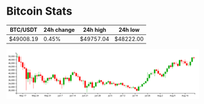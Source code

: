 # Bitcoin Stats

BTC/USDT|24h change|24h high|24h low|
|---|---|---|---|
|$49008.19|0.45%|$49757.04|$48222.00|

<img src="./chart.svg">
